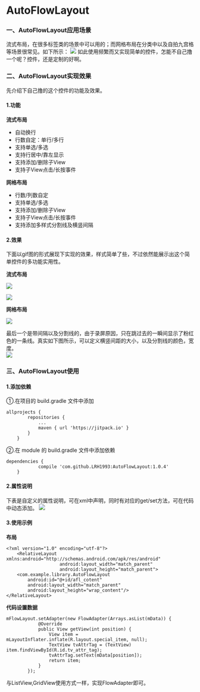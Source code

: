 # AutoFlowLayout
### 一、AutoFlowLayout应用场景
流式布局，在很多标签类的场景中可以用的；而网格布局在分类中以及自拍九宫格等场景很常见。如下所示：
![](http://upload-images.jianshu.io/upload_images/3985563-8c7c5401f2602718.jpg?imageMogr2/auto-orient/strip%7CimageView2/2/w/1240)
如此使用频繁而又实现简单的控件，怎能不自己撸一个呢？控件，还是定制的好啊。
### 二、AutoFlowLayout实现效果
先介绍下自己撸的这个控件的功能及效果。
#### 1.功能
**流式布局**
-  自动换行
- 行数自定：单行/多行
- 支持单选/多选
- 支持行居中/靠左显示
- 支持添加/删除子View
- 支持子View点击/长按事件

**网格布局**
-  行数/列数自定
-  支持单选/多选
- 支持添加/删除子View
- 支持子View点击/长按事件
- 支持添加多样式分割线及横竖间隔
#### 2.效果
下面以gif图的形式展现下实现的效果，样式简单了些，不过依然能展示出这个简单控件的多功能实用性。  

**流式布局** 

![](http://upload-images.jianshu.io/upload_images/3985563-a0d0d19ddb77a9df.gif?imageMogr2/auto-orient/strip)
     
![](http://upload-images.jianshu.io/upload_images/3985563-e3ae7ae58423c373.gif?imageMogr2/auto-orient/strip)  

**网格布局** 

![](http://upload-images.jianshu.io/upload_images/3985563-3723ba8a6b0c1114.gif?imageMogr2/auto-orient/strip)  

最后一个是带间隔以及分割线的，由于录屏原因，只在跳过去的一瞬间显示了粉红色的一条线。真实如下图所示，可以定义横竖间距的大小，以及分割线的颜色，宽度。  
![](http://upload-images.jianshu.io/upload_images/3985563-ba1e847f4c039f3c.jpg?imageMogr2/auto-orient/strip%7CimageView2/2/w/1240)
### 三、AutoFlowLayout使用
#### 1.添加依赖
①.在项目的 build.gradle 文件中添加
```
allprojects {
		repositories {
			...
			maven { url 'https://jitpack.io' }
		}
	}
```
②.在 module 的 build.gradle 文件中添加依赖
```
dependencies {
	        compile 'com.github.LRH1993:AutoFlowLayout:1.0.4'
	}
```
#### 2.属性说明
下表是自定义的属性说明，可在xml中声明，同时有对应的get/set方法，可在代码中动态添加。
![](http://upload-images.jianshu.io/upload_images/3985563-9cc258fb8363af39.png?imageMogr2/auto-orient/strip%7CimageView2/2/w/1240)
#### 3.使用示例
**布局**
```
<?xml version="1.0" encoding="utf-8"?>
    <RelativeLayout xmlns:android="http://schemas.android.com/apk/res/android"
                    android:layout_width="match_parent"
                    android:layout_height="match_parent">
    <com.example.library.AutoFlowLayout
        android:id="@+id/afl_cotent"
        android:layout_width="match_parent"
        android:layout_height="wrap_content"/>
</RelativeLayout>
```
**代码设置数据**
```
mFlowLayout.setAdapter(new FlowAdapter(Arrays.asList(mData)) {
            @Override
            public View getView(int position) {
                View item = mLayoutInflater.inflate(R.layout.special_item, null);
                TextView tvAttrTag = (TextView) item.findViewById(R.id.tv_attr_tag);
                tvAttrTag.setText(mData[position]);
                return item;
            }
        });
```
与ListView,GridView使用方式一样，实现FlowAdapter即可。

